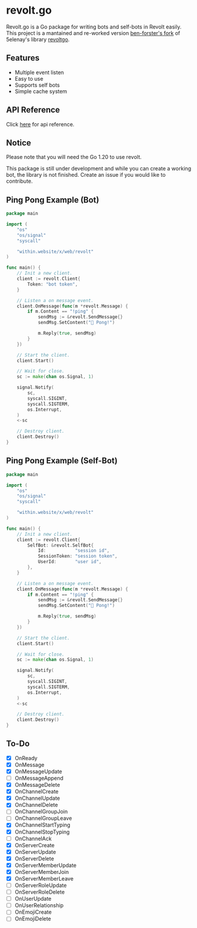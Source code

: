 # revolt.go

Revolt.go is a Go package for writing bots and self-bots in Revolt
easily. This project is a mantained and re-worked version
[ben-forster's fork](https://github.com/ben-forster/revolt) of
5elenay's library [revoltgo](https://github.com/5elenay/revoltgo).

## Features

- Multiple event listen
- Easy to use
- Supports self bots
- Simple cache system

## API Reference

Click [here](https://pkg.go.dev/within.website/x/web/revolt) for api reference.

## Notice

Please note that you will need the Go 1.20 to use revolt.

This package is still under development and while you can create a
working bot, the library is not finished. Create an issue if you would
like to contribute.

## Ping Pong Example (Bot)

```go
package main

import (
    "os"
    "os/signal"
    "syscall"

    "within.website/x/web/revolt"
)

func main() {
    // Init a new client.
    client := revolt.Client{
        Token: "bot token",
    }

    // Listen a on message event.
    client.OnMessage(func(m *revolt.Message) {
        if m.Content == "!ping" {
            sendMsg := &revolt.SendMessage{}
            sendMsg.SetContent("🏓 Pong!")

            m.Reply(true, sendMsg)
        }
    })

    // Start the client.
    client.Start()

    // Wait for close.
    sc := make(chan os.Signal, 1)

    signal.Notify(
        sc,
        syscall.SIGINT,
        syscall.SIGTERM,
        os.Interrupt,
    )
    <-sc

    // Destroy client.
    client.Destroy()
}

```

## Ping Pong Example (Self-Bot)

```go
package main

import (
    "os"
    "os/signal"
    "syscall"

    "within.website/x/web/revolt"
)

func main() {
    // Init a new client.
    client := revolt.Client{
        SelfBot: &revolt.SelfBot{
            Id:           "session id",
            SessionToken: "session token",
            UserId:       "user id",
        },
    }

    // Listen a on message event.
    client.OnMessage(func(m *revolt.Message) {
        if m.Content == "!ping" {
            sendMsg := &revolt.SendMessage{}
            sendMsg.SetContent("🏓 Pong!")

            m.Reply(true, sendMsg)
        }
    })

    // Start the client.
    client.Start()

    // Wait for close.
    sc := make(chan os.Signal, 1)

    signal.Notify(
        sc,
        syscall.SIGINT,
        syscall.SIGTERM,
        os.Interrupt,
    )
    <-sc

    // Destroy client.
    client.Destroy()
}

```

## To-Do

- [x] OnReady
- [x] OnMessage
- [x] OnMessageUpdate
- [ ] OnMessageAppend
- [x] OnMessageDelete
- [x] OnChannelCreate
- [x] OnChannelUpdate
- [x] OnChannelDelete
- [ ] OnChannelGroupJoin
- [ ] OnChannelGroupLeave
- [x] OnChannelStartTyping
- [x] OnChannelStopTyping
- [ ] OnChannelAck
- [x] OnServerCreate
- [x] OnServerUpdate
- [x] OnServerDelete
- [x] OnServerMemberUpdate
- [x] OnServerMemberJoin
- [x] OnServerMemberLeave
- [ ] OnServerRoleUpdate
- [ ] OnServerRoleDelete
- [ ] OnUserUpdate
- [ ] OnUserRelationship
- [ ] OnEmojiCreate
- [ ] OnEmojiDelete
